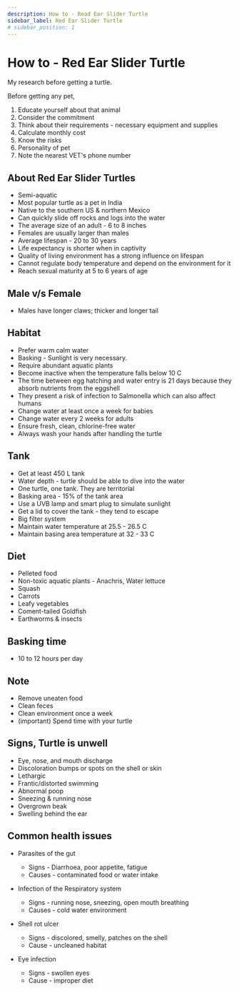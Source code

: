 ```yaml
---
description: How to - Read Ear Slider Turtle
sidebar_label: Red Ear Slider Turtle
# sidebar_position: 1
---
```


# How to - Red Ear Slider Turtle

My research before getting a turtle.

Before getting any pet,

1. Educate yourself about that animal
2. Consider the commitment
3. Think about their requirements - necessary equipment and supplies
4. Calculate monthly cost
5. Know the risks
6. Personality of pet
7. Note the nearest VET's phone number

## About Red Ear Slider Turtles

- Semi-aquatic
- Most popular turtle as a pet in India
- Native to the southern US & northern Mexico
- Can quickly slide off rocks and logs into the water
- The average size of an adult - 6 to 8 inches
- Females are usually larger than males
- Average lifespan - 20 to 30 years
- Life expectancy is shorter when in captivity
- Quality of living environment has a strong influence on lifespan
- Cannot regulate body temperature and depend on the environment for it
- Reach sexual maturity at 5 to 6 years of age

## Male v/s Female

- Males have longer claws; thicker and longer tail

## Habitat

- Prefer warm calm water
- Basking - Sunlight is very necessary.
- Require abundant aquatic plants
- Become inactive when the temperature falls below 10 C
- The time between egg hatching and water entry is 21 days because they absorb nutrients from the eggshell
- They present a risk of infection to Salmonella which can also affect humans
- Change water at least once a week for babies
- Change water every 2 weeks for adults
- Ensure fresh, clean, chlorine-free water
- Always wash your hands after handling the turtle

## Tank

- Get at least 450 L tank
- Water depth - turtle should be able to dive into the water
- One turtle, one tank. They are territorial
- Basking area - 15% of the tank area
- Use a UVB lamp and smart plug to simulate sunlight
- Get a lid to cover the tank - they tend to escape
- Big filter system
- Maintain water temperature at 25.5 - 26.5 C
- Maintain basing area temperature at 32 - 33 C

## Diet

- Pelleted food
- Non-toxic aquatic plants - Anachris, Water lettuce
- Squash
- Carrots
- Leafy vegetables
- Coment-tailed Goldfish
- Earthworms & insects

## Basking time

- 10 to 12 hours per day

## Note

- Remove uneaten food
- Clean feces
- Clean environment once a week
- (important) Spend time with your turtle

## Signs, Turtle is unwell

- Eye, nose, and mouth discharge
- Discoloration bumps or spots on the shell or skin
- Lethargic
- Frantic/distorted swimming
- Abnormal poop
- Sneezing & running nose
- Overgrown beak
- Swelling behind the ear

## Common health issues

- Parasites of the gut

  - Signs - Diarrhoea, poor appetite, fatigue
  - Causes - contaminated food or water intake

- Infection of the Respiratory system

  - Signs - running nose, sneezing, open mouth breathing
  - Causes - cold water environment

- Shell rot ulcer

  - Signs - discolored, smelly, patches on the shell
  - Cause - uncleaned habitat

- Eye infection
  - Signs - swollen eyes
  - Cause - improper diet
